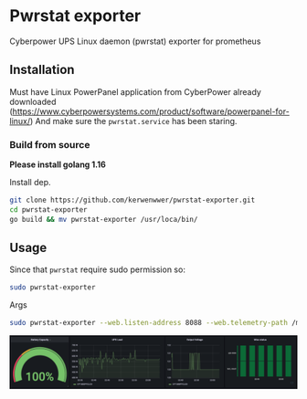 # Pwrstat exporter
Cyberpower UPS Linux daemon (pwrstat) exporter for prometheus 

## Installation
Must have Linux PowerPanel application from CyberPower already downloaded (https://www.cyberpowersystems.com/product/software/powerpanel-for-linux/)
And make sure the ``pwrstat.service`` has been staring.

### Build from source
**Please install golang 1.16** 

Install dep.
```bash
git clone https://github.com/kerwenwwer/pwrstat-exporter.git
cd pwrstat-exporter
go build && mv pwrstat-exporter /usr/loca/bin/
```

## Usage
Since that ``pwrstat`` require sudo permission so:
```bash
sudo pwrstat-exporter 
```
Args
```bash
sudo pwrstat-exporter --web.listen-address 8088 --web.telemetry-path /metrics
```

![grafana](/image/grafana.png)
